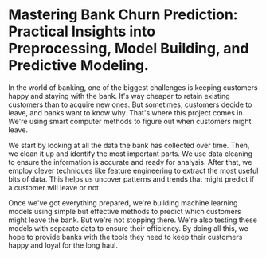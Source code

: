 # Mastering Bank Churn Prediction: Practical Insights into Preprocessing, Model Building, and Predictive Modeling.

In the world of banking, one of the biggest challenges is keeping customers happy and staying with the bank. It's way cheaper to retain existing customers than to acquire new ones. But sometimes, customers decide to leave, and banks want to know why. That's where this project comes in. We're using smart computer methods to figure out when customers might leave.

We start by looking at all the data the bank has collected over time. Then, we clean it up and identify the most important parts. We use data cleaning to ensure the information is accurate and ready for analysis. After that, we employ clever techniques like feature engineering to extract the most useful bits of data. This helps us uncover patterns and trends that might predict if a customer will leave or not.

Once we've got everything prepared, we're building machine learning models using simple but effective methods to predict which customers might leave the bank. But we're not stopping there. We're also testing these models with separate data to ensure their efficiency. By doing all this, we hope to provide banks with the tools they need to keep their customers happy and loyal for the long haul.
